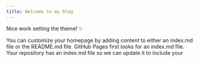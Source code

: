 ```yaml
---
title: Welcome to my blog
---
```


Nice work setting the theme! ✨

You can customize your homepage by adding content to either an index.md file or the README.md file. GitHub Pages first looks for an index.md file. Your repository has an index.md file so we can update it to include your

